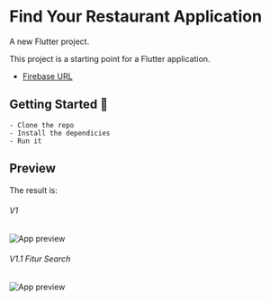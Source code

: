 # Find Your Restaurant Application

A new Flutter project.

This project is a starting point for a Flutter application.

- [Firebase URL](https://revaldo-356ae-default-rtdb.asia-southeast1.firebasedatabase.app/.json)

## Getting Started 🚀

```shell
- Clone the repo
- Install the dependicies
- Run it
```

## Preview
The result is:

###### V1
![App preview](doc/gif1.gif)

###### V1.1 Fitur Search
![App preview](doc/gif2.gif)

